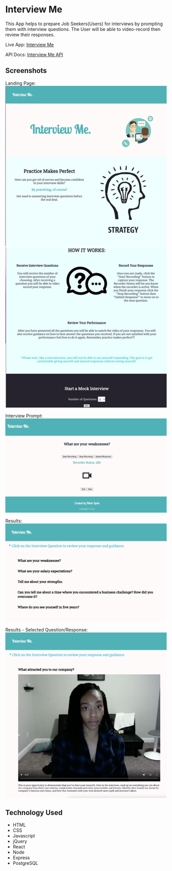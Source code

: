 Interview Me
=============
This App helps to prepare Job Seekers(Users) for interviews by prompting them with interview questions. The User will be able to video-record then review their responses.

Live App: [Interview Me](https://interview-me.vercel.app/)

API Docs: [Interview Me API](https://github.com/ollythedeveloper/interview-me-api)

Screenshots
-----------
Landing Page:
![landingPage1](images/iM-landing-page1.png)
![landingPage2](images/iM-landing-page2.png)

Interview Prompt:
![questionPage](images/iM-interview-prompt.png)

Results:
![resultsPage](images/iM-results.png)

Results - Selected Question/Response:
![resultsResponse](images/iM-results-respnse.png)

Technology Used
---------------
* HTML
* CSS
* Javascript
* jQuery
* React
* Node
* Express
* PostgreSQL

